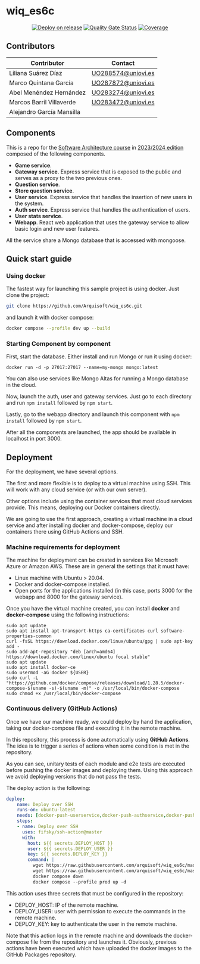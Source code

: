 # wiq_es6c

<div align="center">
    
[![Deploy on release](https://github.com/Arquisoft/wiq_es6c/actions/workflows/release.yml/badge.svg)](https://github.com/Arquisoft/wiq_es6c/actions/workflows/release.yml)
[![Quality Gate Status](https://sonarcloud.io/api/project_badges/measure?project=Arquisoft_wiq_es6c&metric=alert_status)](https://sonarcloud.io/summary/new_code?id=Arquisoft_wiq_es6c)
[![Coverage](https://sonarcloud.io/api/project_badges/measure?project=Arquisoft_wiq_es6c&metric=coverage)](https://sonarcloud.io/summary/new_code?id=Arquisoft_wiq_es6c)

</div>


## Contributors
<div align="center">
    
| Contributor | Contact |
| ------------- | ------------- | 
| Liliana Suárez Díaz | UO288574@uniovi.es |
| Marco Quintana García | UO287872@uniovi.es |
| Abel Menéndez Hernández | UO283274@uniovi.es |
| Marcos Barril Villaverde | UO283472@uniovi.es |
| Alejandro García Mansilla |  |

</div>


## Components

This is a repo for the [Software Architecture course](http://arquisoft.github.io/) in [2023/2024 edition](https://arquisoft.github.io/course2324.html) composed of the following components.

- **Game service**. 
- **Gateway service**. Express service that is exposed to the public and serves as a proxy to the two previous ones.
- **Question service**. 
- **Store question service**. 
- **User service**. Express service that handles the insertion of new users in the system.
- **Auth service**. Express service that handles the authentication of users.
- **User stats service**. 
- **Webapp**. React web application that uses the gateway service to allow basic login and new user features.


All the service share a Mongo database that is accessed with mongoose.


## Quick start guide

### Using docker

The fastest way for launching this sample project is using docker. Just clone the project:

```sh
git clone https://github.com/Arquisoft/wiq_es6c.git
```

and launch it with docker compose:

```sh
docker compose --profile dev up --build
```

### Starting Component by component

First, start the database. Either install and run Mongo or run it using docker:

```docker run -d -p 27017:27017 --name=my-mongo mongo:latest```

You can also use services like Mongo Altas for running a Mongo database in the cloud.

Now, launch the auth, user and gateway services. Just go to each directory and run `npm install` followed by `npm start`.

Lastly, go to the webapp directory and launch this component with `npm install` followed by `npm start`.

After all the components are launched, the app should be available in localhost in port 3000.

## Deployment

For the deployment, we have several options. 

The first and more flexible is to deploy to a virtual machine using SSH. This will work with any cloud service (or with our own server). 

Other options include using the container services that most cloud services provide. This means, deploying our Docker containers directly. 

We are going to use the first approach, creating a virtual machine in a cloud service and after installing docker and docker-compose, deploy our containers there using GitHub Actions and SSH.

### Machine requirements for deployment

The machine for deployment can be created in services like Microsoft Azure or Amazon AWS. These are in general the settings that it must have:

- Linux machine with Ubuntu > 20.04.
- Docker and docker-compose installed.
- Open ports for the applications installed (in this case, ports 3000 for the webapp and 8000 for the gateway service).

Once you have the virtual machine created, you can install **docker** and **docker-compose** using the following instructions:

```ssh
sudo apt update
sudo apt install apt-transport-https ca-certificates curl software-properties-common
curl -fsSL https://download.docker.com/linux/ubuntu/gpg | sudo apt-key add -
sudo add-apt-repository "deb [arch=amd64] https://download.docker.com/linux/ubuntu focal stable"
sudo apt update
sudo apt install docker-ce
sudo usermod -aG docker ${USER}
sudo curl -L "https://github.com/docker/compose/releases/download/1.28.5/docker-compose-$(uname -s)-$(uname -m)" -o /usr/local/bin/docker-compose
sudo chmod +x /usr/local/bin/docker-compose
```

### Continuous delivery (GitHub Actions)

Once we have our machine ready, we could deploy by hand the application, taking our docker-compose file and executing it in the remote machine. 

In this repository, this process is done automatically using **GitHub Actions**. The idea is to trigger a series of actions when some condition is met in the repository. 

As you can see, unitary tests of each module and e2e tests are executed before pushing the docker images and deploying them. Using this approach we avoid deploying versions that do not pass the tests.

The deploy action is the following:

```yml
deploy:
    name: Deploy over SSH
    runs-on: ubuntu-latest
    needs: [docker-push-userservice,docker-push-authservice,docker-push-gatewayservice,docker-push-webapp]
    steps:
    - name: Deploy over SSH
      uses: fifsky/ssh-action@master
      with:
        host: ${{ secrets.DEPLOY_HOST }}
        user: ${{ secrets.DEPLOY_USER }}
        key: ${{ secrets.DEPLOY_KEY }}
        command: |
          wget https://raw.githubusercontent.com/arquisoft/wiq_es6c/master/docker-compose.yml -O docker-compose.yml
          wget https://raw.githubusercontent.com/arquisoft/wiq_es6c/master/.env -O .env
          docker compose down
          docker compose --profile prod up -d
```

This action uses three secrets that must be configured in the repository:
- DEPLOY_HOST: IP of the remote machine.
- DEPLOY_USER: user with permission to execute the commands in the remote machine.
- DEPLOY_KEY: key to authenticate the user in the remote machine.

Note that this action logs in the remote machine and downloads the docker-compose file from the repository and launches it. Obviously, previous actions have been executed which have uploaded the docker images to the GitHub Packages repository.
